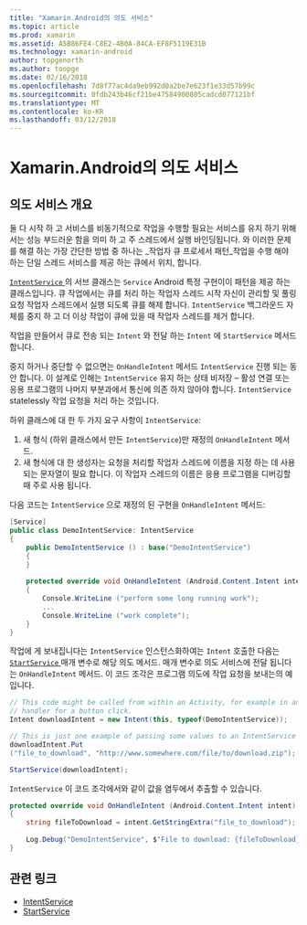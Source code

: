 ```yaml
---
title: "Xamarin.Android의 의도 서비스"
ms.topic: article
ms.prod: xamarin
ms.assetid: A5B86FE4-C8E2-4B0A-84CA-EF8F5119E31B
ms.technology: xamarin-android
author: topgenorth
ms.author: toopge
ms.date: 02/16/2018
ms.openlocfilehash: 7d8f77ac4da9eb992d0a2be7e623f1e33d57b99c
ms.sourcegitcommit: 0fdb243b46cf21be47584900805cadcd077121bf
ms.translationtype: MT
ms.contentlocale: ko-KR
ms.lasthandoff: 03/12/2018
---
```

# <a name="intent-services-in-xamarinandroid"></a>Xamarin.Android의 의도 서비스

## <a name="intent-services-overview"></a>의도 서비스 개요

둘 다 시작 하 고 서비스를 비동기적으로 작업을 수행할 필요는 서비스를 유지 하기 위해서는 성능 부드러운 함을 의미 하 고 주 스레드에서 실행 바인딩됩니다. 와 이러한 문제를 해결 하는 가장 간단한 방법 중 하나는 _작업자 큐 프로세서 패턴_작업을 수행 해야 하는 단일 스레드 서비스를 제공 하는 큐에서 위치, 합니다. 

[ `IntentService` ](https://developer.xamarin.com/api/type/Android.App.IntentService/) 의 서브 클래스는 `Service` Android 특정 구현이이 패턴을 제공 하는 클래스입니다. 큐 작업에서는 큐를 처리 하는 작업자 스레드 시작 자신이 관리할 및 풀링 요청 작업자 스레드에서 실행 되도록 큐를 해제 합니다. `IntentService` 백그라운드 자체를 중지 하 고 더 이상 작업이 큐에 있을 때 작업자 스레드를 제거 합니다.
 
작업을 만들어서 큐로 전송 되는 `Intent` 와 전달 하는 `Intent` 에 `StartService` 메서드 합니다.

중지 하거나 중단할 수 없으면는 `OnHandleIntent` 메서드 `IntentService` 진행 되는 동안 합니다. 이 설계로 인해는 `IntentService` 유지 하는 상태 비저장 &ndash; 활성 연결 또는 응용 프로그램의 나머지 부분과에서 통신에 의존 하지 않아야 합니다. `IntentService` statelessly 작업 요청을 처리 하는 것입니다.

하위 클래스에 대 한 두 가지 요구 사항이 `IntentService`:

1. 새 형식 (하위 클래스에서 만든 `IntentService`)만 재정의 `OnHandleIntent` 메서드.
2. 새 형식에 대 한 생성자는 요청을 처리할 작업자 스레드에 이름을 지정 하는 데 사용 되는 문자열이 필요 합니다. 이 작업자 스레드의 이름은 응용 프로그램을 디버깅할 때 주로 사용 됩니다.

다음 코드는 `IntentService` 으로 재정의 된 구현을 `OnHandleIntent` 메서드:

```csharp
[Service]
public class DemoIntentService: IntentService
{
    public DemoIntentService () : base("DemoIntentService")
    {
    }
    
    protected override void OnHandleIntent (Android.Content.Intent intent)
    {
        Console.WriteLine ("perform some long running work");
        ...
        Console.WriteLine ("work complete");
    }
}
```

작업에 게 보내집니다는 `IntentService` 인스턴스화하여는 `Intent` 호출한 다음는 [ `StartService` ](https://developer.xamarin.com/api/member/Android.Content.Context.StartService/p/Android.Content.Intent/) 매개 변수로 해당 의도 메서드. 매개 변수로 의도 서비스에 전달 됩니다는 `OnHandleIntent` 메서드. 이 코드 조각은 프로그램 의도에 작업 요청을 보내는의 예입니다. 

```csharp
// This code might be called from within an Activity, for example in an event
// handler for a button click.
Intent downloadIntent = new Intent(this, typeof(DemoIntentService));

// This is just one example of passing some values to an IntentService via the Intent:
downloadIntent.Put
("file_to_download", "http://www.somewhere.com/file/to/download.zip");

StartService(downloadIntent);
```

`IntentService` 이 코드 조각에서와 같이 값을 염두에서 추출할 수 있습니다.  

```csharp
protected override void OnHandleIntent (Android.Content.Intent intent)
{
    string fileToDownload = intent.GetStringExtra("file_to_download");
    
    Log.Debug("DemoIntentService", $"File to download: {fileToDownload}.");
}
```


## <a name="related-links"></a>관련 링크

- [IntentService](https://developer.xamarin.com/api/type/Android.App.IntentService/)
- [StartService](https://developer.xamarin.com/api/member/Android.Content.Context.StartService/p/Android.Content.Intent/)
